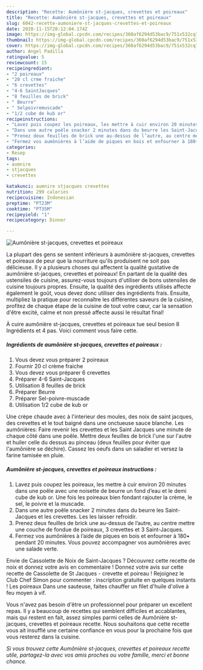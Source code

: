 ```yaml
---
description: "Recette: Aumônière st-jacques, crevettes et poireaux"
title: "Recette: Aumônière st-jacques, crevettes et poireaux"
slug: 6042-recette-aumoniere-st-jacques-crevettes-et-poireaux
date: 2020-11-15T20:12:04.174Z
image: https://img-global.cpcdn.com/recipes/360af6294d53bac9/751x532cq70/aumoniere-st-jacques-crevettes-et-poireaux-photo-principale-de-la-recette.jpg
thumbnail: https://img-global.cpcdn.com/recipes/360af6294d53bac9/751x532cq70/aumoniere-st-jacques-crevettes-et-poireaux-photo-principale-de-la-recette.jpg
cover: https://img-global.cpcdn.com/recipes/360af6294d53bac9/751x532cq70/aumoniere-st-jacques-crevettes-et-poireaux-photo-principale-de-la-recette.jpg
author: Angel Padilla
ratingvalue: 5
reviewcount: 15
recipeingredient:
- "2 poireaux"
- "20 cl crme fraiche"
- "6 crevettes"
- "4-6 SaintJacques"
- "8 feuilles de brick"
- " Beurre"
- " Selpoivremuscade"
- "1/2 cube de kub or"
recipeinstructions:
- "Lavez puis coupez les poireaux, les mettre à cuir environ 20 minutes dans une poêle avec une noisette de beurre un fond d’eau et le demi cube de kub or. Une fois les poireaux bien fondant rajouter la crème, le sel, le poivre et la muscade."
- "Dans une autre poêle snacker 2 minutes dans du beurre les Saint-Jacques et les crevettes. Les les laisser refroidir."
- "Prenez deux feuilles de brick une au-dessus de l’autre, au centre mettre une couche de fondue de poireaux, 3 crevettes et 3 Saint-Jacques."
- "Fermez vos aumônières à l’aide de piques en bois et enfourner à 180• pendant 20 minutes. Vous pouvez accompagner vos aumônières avec une salade verte."
categories:
- Resep
tags:
- aumnire
- stjacques
- crevettes

katakunci: aumnire stjacques crevettes 
nutrition: 299 calories
recipecuisine: Indonesian
preptime: "PT23M"
cooktime: "PT35M"
recipeyield: "1"
recipecategory: Dinner

---
```



![Aumônière st-jacques, crevettes et poireaux](https://img-global.cpcdn.com/recipes/360af6294d53bac9/751x532cq70/aumoniere-st-jacques-crevettes-et-poireaux-photo-principale-de-la-recette.jpg)

La plupart des gens se sentent inférieurs à aumônière st-jacques, crevettes et poireaux de peur que la nourriture qu'ils produisent ne soit pas délicieuse. Il y a plusieurs choses qui affectent la qualité gustative de aumônière st-jacques, crevettes et poireaux! En partant de la qualité des ustensiles de cuisine, assurez-vous toujours d'utiliser de bons ustensiles de cuisine toujours propres. Ensuite, la qualité des ingrédients utilisés affecte également le goût, vous devez donc utiliser des ingrédients frais. Ensuite, multipliez la pratique pour reconnaître les différentes saveurs de la cuisine, profitez de chaque étape de la cuisine de tout votre cœur, car la sensation d'être excité, calme et non pressé affecte aussi le résultat final!

<!--inarticleads1-->

À cuire aumônière st-jacques, crevettes et poireaux tue seul besion 8 Ingrédients et 4 pas. Voici comment vous faire cette.

##### Ingrédients de aumônière st-jacques, crevettes et poireaux :

1. Vous devez vous préparer 2 poireaux
1. Fournir 20 cl crème fraiche
1. Vous devez vous préparer 6 crevettes
1. Préparer 4-6 Saint-Jacques
1. Utilisation 8 feuilles de brick
1. Préparer  Beurre
1. Préparer  Sel-poivre-muscade
1. Utilisation 1/2 cube de kub or


Une crèpe chaude avec à l&#39;interieur des moules, des noix de saint jacques, des crevettes et le tout baigné dans une onctueuse sauce blanche. Les aumônières: Faire revenir les crevettes et les Saint Jacques une minute de chaque côté dans une poêle. Mettre deux feuilles de brick l&#39;une sur l&#39;autre et huiler celle du dessus au pinceau (deux feuilles pour éviter que l&#39;aumônière se déchire). Cassez les oeufs dans un saladier et versez la farine tamisée en pluie. 

<!--inarticleads2-->

##### Aumônière st-jacques, crevettes et poireaux instructions :

1. Lavez puis coupez les poireaux, les mettre à cuir environ 20 minutes dans une poêle avec une noisette de beurre un fond d’eau et le demi cube de kub or. Une fois les poireaux bien fondant rajouter la crème, le sel, le poivre et la muscade.
1. Dans une autre poêle snacker 2 minutes dans du beurre les Saint-Jacques et les crevettes. Les les laisser refroidir.
1. Prenez deux feuilles de brick une au-dessus de l’autre, au centre mettre une couche de fondue de poireaux, 3 crevettes et 3 Saint-Jacques.
1. Fermez vos aumônières à l’aide de piques en bois et enfourner à 180• pendant 20 minutes. Vous pouvez accompagner vos aumônières avec une salade verte.


Envie de Cassolette de Noix de Saint-Jacques ? Découvrez cette recette de noix et donnez votre avis en commentaire ! Donnez votre avis sur cette recette de Cassolette de St Jacques - crevette et poireau ! Rejoignez le Club Chef Simon pour commenter : inscription gratuite en quelques instants ! Les poireaux Dans une sauteuse, faites chauffer un filet d&#39;huile d&#39;olive à feu moyen à vif. 

<!--inarticleads1-->

<p>
Vous n'avez pas besoin d'être un professionnel pour préparer un excellent repas. Il y a beaucoup de recettes qui semblent difficiles et accablantes, mais qui restent en fait, assez simples parmi celles de Aumônière st-jacques, crevettes et poireaux recette. Nous souhaitons que cette recette vous ait insufflé une certaine confiance en vous pour la prochaine fois que vous resterez dans la cuisine.
</p>

<p>
<i>Si vous trouvez cette Aumônière st-jacques, crevettes et poireaux recette utile, partagez-la avec vos amis proches ou votre famille, merci et bonne chance.</i>
</p>
